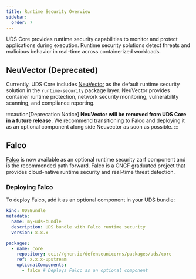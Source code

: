 ```yaml
---
title: Runtime Security Overview
sidebar:
  order: 7
---
```


UDS Core provides runtime security capabilities to monitor and protect applications during execution. Runtime security solutions detect threats and malicious behavior in real-time across containerized workloads.

## NeuVector (Deprecated)

Currently, UDS Core includes [NeuVector](https://neuvector.com/) as the default runtime security solution in the `runtime-security` package layer. NeuVector provides container runtime protection, network security monitoring, vulnerability scanning, and compliance reporting.

:::caution[Deprecation Notice]
**NeuVector will be removed from UDS Core in a future release.** We recommend transitioning to Falco and deploying it as an optional component along side Neuvector as soon as possible.
:::

## Falco

[Falco](https://falco.org/) is now available as an optional runtime security zarf component and is the recommended path forward. Falco is a CNCF graduated project that provides cloud-native runtime security and real-time threat detection.

### Deploying Falco

To deploy Falco, add it as an optional component in your UDS bundle:

```yaml
kind: UDSBundle
metadata:
  name: my-uds-bundle
  description: UDS bundle with Falco runtime security
  version: x.x.x

packages:
  - name: core
    repository: oci://ghcr.io/defenseunicorns/packages/uds/core
    ref: x.x.x-upstream
    optionalComponents:
      - falco # Deploys Falco as an optional component
```
